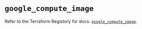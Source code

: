 # `google_compute_image`

Refer to the Terraform Registory for docs: [`google_compute_image`](https://registry.terraform.io/providers/hashicorp/google-beta/5.4.0/docs/resources/google_compute_image).
